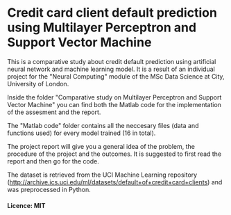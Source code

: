 # Credit card client default prediction using Multilayer Perceptron and Support Vector Machine

This is a comparative study about credit default prediction using artificial neural network and machine learning model. It is a result of an individual project for the "Neural Computing" module of the MSc Data Science at City, University of London.

Inside the folder "Comparative study on Multilayer Perceptron and Support Vector Machine" you can find both the Matlab code for the implementation of the assesment and the report.

The "Matlab code" folder contains all the neccesary files (data and functions used) for every model trained (16 in total).

The project report will give you a general idea of the problem, the procedure of the project and the outcomes. It is suggested to first read the report and then go for the code.

The dataset is retrieved from the UCI Machine Learning repository (http://archive.ics.uci.edu/ml/datasets/default+of+credit+card+clients) and was preprocessed in Python.

#### Licence: MIT
